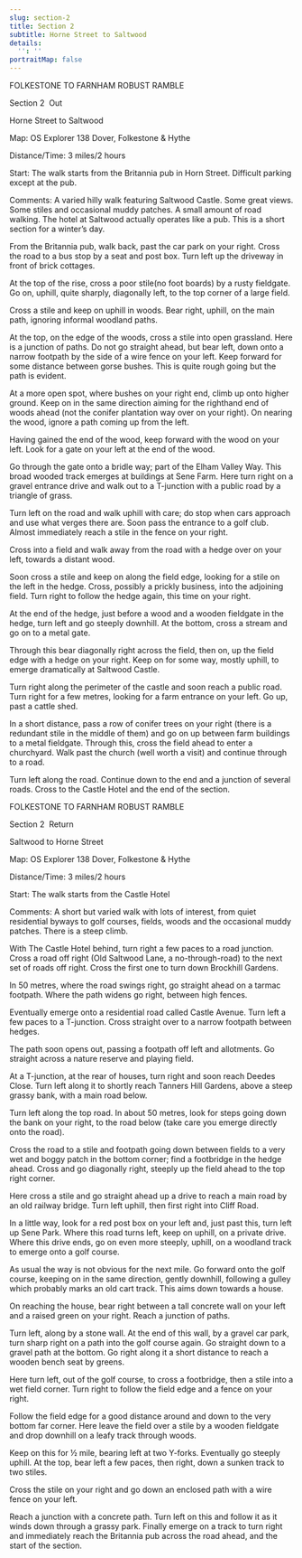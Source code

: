 ```yaml
---
slug: section-2
title: Section 2
subtitle: Horne Street to Saltwood
details:
  '': ''
portraitMap: false
---
```

FOLKESTONE TO FARNHAM ROBUST RAMBLE

Section 2  Out

Horne Street to Saltwood

Map: OS Explorer 138 Dover, Folkestone & Hythe

Distance/Time: 3 miles/2 hours

Start: The walk starts from the Britannia pub in Horn Street. Difficult parking except at the pub.

Comments: A varied hilly walk featuring Saltwood Castle. Some great views. Some stiles and occasional muddy patches. A small amount of road walking. The hotel at Saltwood actually operates like a pub. This is a short section for a winter’s day.                                                                

From the Britannia pub, walk back, past the car park on your right. Cross the road to a bus stop by a seat and post box. Turn left up the driveway in front of brick cottages.

At the top of the rise, cross a poor stile(no foot boards) by a rusty fieldgate. Go on, uphill, quite sharply, diagonally left, to the top corner of a large field.

Cross a stile and keep on uphill in woods. Bear right, uphill, on the main path, ignoring informal woodland paths.

At the top, on the edge of the woods, cross a stile into open grassland. Here is a junction of paths. Do not go straight ahead, but bear left, down onto a narrow footpath by the side of a wire fence on your left. Keep forward for some distance between gorse bushes. This is quite rough going but the path is evident.

At a more open spot, where bushes on your right end, climb up onto higher ground. Keep on in the same direction aiming for the righthand end of woods ahead (not the conifer plantation way over on your right). On nearing the wood, ignore a path coming up from the left.

Having gained the end of the wood, keep forward with the wood on your left. Look for a gate on your left at the end of the wood.

Go through the gate onto a bridle way; part of the Elham Valley Way. This broad wooded track emerges at buildings at Sene Farm. Here turn right on a gravel entrance drive and walk out to a T-junction with a public road by a triangle of grass.

Turn left on the road and walk uphill with care; do stop when cars approach and use what verges there are. Soon pass the entrance to a golf club. Almost immediately reach a stile in the fence on your right.

Cross into a field and walk away from the road with a hedge over on your left, towards a distant wood.

Soon cross a stile and keep on along the field edge, looking for a stile on the left in the hedge. Cross, possibly a prickly business, into the adjoining field. Turn right to follow the hedge again, this time on your right.

At the end of the hedge, just before a wood and a wooden fieldgate in the hedge, turn left and go steeply downhill. At the bottom, cross a stream and go on to a metal gate.

Through this bear diagonally right across the field, then on, up the field edge with a hedge on your right. Keep on for some way, mostly uphill, to emerge dramatically at Saltwood Castle.

Turn right along the perimeter of the castle and soon reach a public road. Turn right for a few metres, looking for a farm entrance on your left. Go up, past a cattle shed.

In a short distance, pass a row of conifer trees on your right (there is a redundant stile in the middle of them) and go on up between farm buildings to a metal fieldgate. Through this, cross the field ahead to enter a churchyard. Walk past the church (well worth a visit) and continue through to a road.

Turn left along the road. Continue down to the end and a junction of several roads. Cross to the Castle Hotel and the end of the section.

FOLKESTONE TO FARNHAM ROBUST RAMBLE

Section 2  Return

Saltwood to Horne Street

Map: OS Explorer 138 Dover, Folkestone & Hythe

Distance/Time: 3 miles/2 hours

Start: The walk starts from the Castle Hotel

Comments: A short but varied walk with lots of interest, from quiet residential byways to golf courses, fields, woods and the occasional muddy patches. There is a steep climb.

With The Castle Hotel behind, turn right a few paces to a road junction. Cross a road off right (Old Saltwood Lane, a no-through-road) to the next set of roads off right. Cross the first one to turn down Brockhill Gardens.

In 50 metres, where the road swings right, go straight ahead on a tarmac footpath. Where the path widens go right, between high fences.

Eventually emerge onto a residential road called Castle Avenue. Turn left a few paces to a T-junction. Cross straight over to a narrow footpath between hedges.

The path soon opens out, passing a footpath off left and allotments. Go straight across a nature reserve and playing field.

At a T-junction, at the rear of houses, turn right and soon reach Deedes Close. Turn left along it to shortly reach Tanners Hill Gardens, above a steep grassy bank, with a main road below.

Turn left along the top road. In about 50 metres, look for steps going down the bank on your right, to the road below (take care you emerge directly onto the road).

Cross the road to a stile and footpath going down between fields to a very wet and boggy patch in the bottom corner; find a footbridge in the hedge ahead. Cross and go diagonally right, steeply up the field ahead to the top right corner.

Here cross a stile and go straight ahead up a drive to reach a main road by an old railway bridge. Turn left uphill, then first right into Cliff Road.

In a little way, look for a red post box on your left and, just past this, turn left up Sene Park. Where this road turns left, keep on uphill, on a private drive. Where this drive ends, go on even more steeply, uphill, on a woodland track to emerge onto a golf course.

As usual the way is not obvious for the next mile. Go forward onto the golf course, keeping on in the same direction, gently downhill, following a gulley which probably marks an old cart track. This aims down towards a house.

On reaching the house, bear right between a tall concrete wall on your left and a raised green on your right. Reach a junction of paths.

Turn left, along by a stone wall. At the end of this wall, by a gravel car park, turn sharp right on a path into the golf course again. Go straight down to a gravel path at the bottom. Go right along it a short distance to reach a wooden bench seat by greens.

Here turn left, out of the golf course, to cross a footbridge, then a stile into a wet field corner. Turn right to follow the field edge and a fence on your right.

Follow the field edge for a good distance around and down to the very bottom far corner. Here leave the field over a stile by a wooden fieldgate and drop downhill on a leafy track through woods.

Keep on this for ½ mile, bearing left at two Y-forks. Eventually go steeply uphill. At the top, bear left a few paces, then right, down a sunken track to two stiles.

Cross the stile on your right and go down an enclosed path with a wire fence on your left.

Reach a junction with a concrete path. Turn left on this and follow it as it winds down through a grassy park. Finally emerge on a track to turn right and immediately reach the Britannia pub across the road ahead, and the start of the section.

